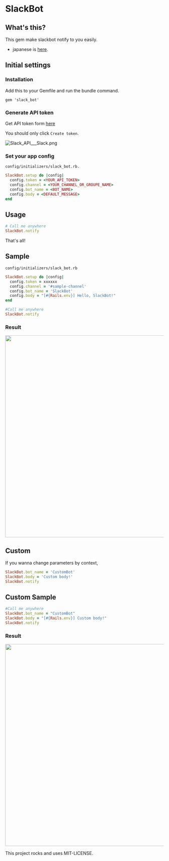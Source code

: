 # SlackBot

## What's this?

This gem make slackbot notify to you easily.

* japanese is [here](http://qiita.com/kidachi_/items/debfd0474d0888e5b1f1).

## Initial settings

### Installation

Add this to your Gemfile and run the bundle command.

```
gem 'slack_bot'
```

### Generate API token

Get API token form [here](https://api.slack.com/#auth)

You should only click `Create token`.

![Slack_API___Slack.png](https://qiita-image-store.s3.amazonaws.com/0/48274/9dad2e26-2171-3a74-1a02-102ae49d1890.png "Slack_API___Slack.png")


### Set your app config

`config/initializers/slack_bot.rb.`

```ruby
SlackBot.setup do |config|
  config.token = <YOUR_API_TOKEN>
  config.channel = <YOUR_CHANNEL_OR_GROUPE_NAME>
  config.bot_name = <BOT_NAME>
  config.body = <DEFAULT_MESSAGE>
end
```


## Usage

```ruby
# Call me anywhere
SlackBot.notify
```

That's all!


## Sample

`config/initializers/slack_bot.rb`

```ruby
SlackBot.setup do |config|
  config.token = xxxxxx
  config.channel = '#sample-channel'
  config.bot_name = 'SlackBot'
  config.body = "[#{Rails.env}] Hello, SlackBot!"
end
```

```ruby
#Call me anywhere
SlackBot.notify
```

### Result

<img src="https://qiita-image-store.s3.amazonaws.com/0/48274/79649019-b72a-7283-4a34-9702aec69d73.png" width="640" />


## Custom

If you wanna change parameters by context,

```ruby
SlackBot.bot_name = 'CustomBot'
SlackBot.body = 'Custom body!'
SlackBot.notify
```

## Custom Sample

```ruby
#Call me anywhere
SlackBot.bot_name = "CustomBot"
SlackBot.body = "[#{Rails.env}] Custom body!"
SlackBot.notify
```

### Result

<img src="https://qiita-image-store.s3.amazonaws.com/0/48274/b4dce009-025b-cabc-e801-2a71061be243.png" width="640" />


This project rocks and uses MIT-LICENSE.
